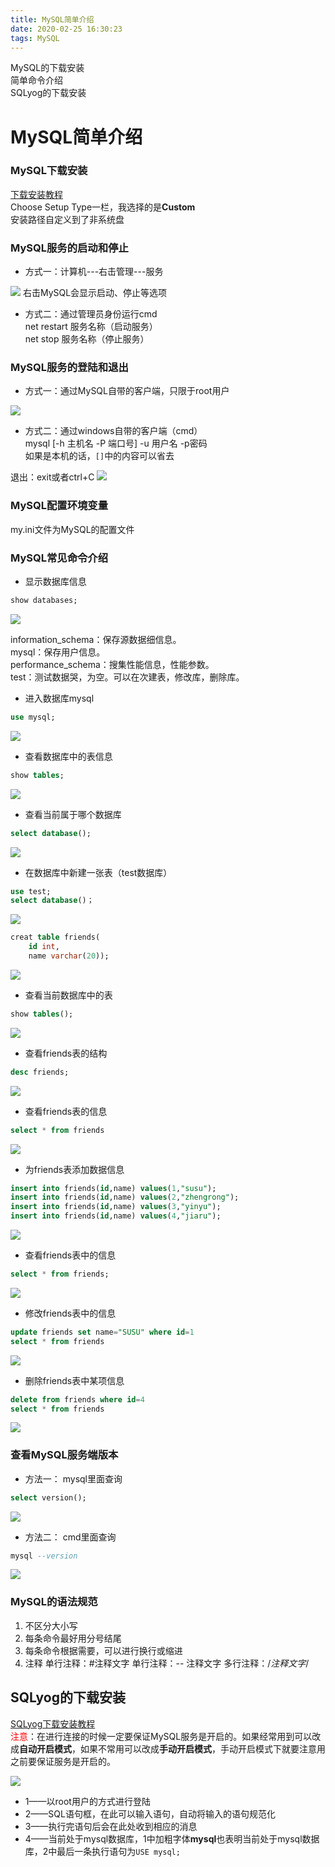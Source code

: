 ```yaml
---
title: MySQL简单介绍
date: 2020-02-25 16:30:23
tags: MySQL
---
```


MySQL的下载安装  
简单命令介绍  
SQLyog的下载安装

<!--more-->

# MySQL简单介绍

### MySQL下载安装

[下载安装教程](https://baijiahao.baidu.com/s?id=1629661608981614271&wfr=spider&for=pc)  
Choose Setup Type一栏，我选择的是**Custom**  
安装路径自定义到了非系统盘
### MySQL服务的启动和停止

- 方式一：计算机---右击管理---服务  
<img src="https://blog-image-host.oss-cn-shanghai.aliyuncs.com/gyqblog/MySQL服务.png"/>
右击MySQL会显示启动、停止等选项

        

- 方式二：通过管理员身份运行cmd  
        net restart 服务名称（启动服务）  
        net stop 服务名称（停止服务）

### MySQL服务的登陆和退出  

- 方式一：通过MySQL自带的客户端，只限于root用户
<img src="https://blog-image-host.oss-cn-shanghai.aliyuncs.com/gyqblog/MySQL_Command_Line.png"/>

- 方式二：通过windows自带的客户端（cmd）  
mysql [-h 主机名 -P 端口号] -u 用户名 -p密码  
如果是本机的话，`[]`中的内容可以省去  

退出：exit或者ctrl+C
<img src="https://blog-image-host.oss-cn-shanghai.aliyuncs.com/gyqblog/MySQL_cmd_login.png"/>

### MySQL配置环境变量  

my.ini文件为MySQL的配置文件

### MySQL常见命令介绍

- 显示数据库信息

```sql
show databases;
```

<img src="https://blog-image-host.oss-cn-shanghai.aliyuncs.com/gyqblog/show_databases.JPG"/>


information_schema：保存源数据细信息。  
mysql：保存用户信息。  
performance_schema：搜集性能信息，性能参数。  
test：测试数据哭，为空。可以在次建表，修改库，删除库。  

- 进入数据库mysql

```sql
use mysql;
```

<img src="https://blog-image-host.oss-cn-shanghai.aliyuncs.com/gyqblog/use_mysql.JPG"/>


- 查看数据库中的表信息

```sql
show tables;
```

<img src="https://blog-image-host.oss-cn-shanghai.aliyuncs.com/gyqblog/show_tables.JPG"/>


- 查看当前属于哪个数据库

```sql
select database();
```

<img src="https://blog-image-host.oss-cn-shanghai.aliyuncs.com/gyqblog/select_database().JPG"/>


- 在数据库中新建一张表（test数据库）

```sql
use test;
select database()；
```

<img src="https://blog-image-host.oss-cn-shanghai.aliyuncs.com/gyqblog/use_test.JPG"/>


```sql
creat table friends(
    id int,
    name varchar(20));
```

<img src="https://blog-image-host.oss-cn-shanghai.aliyuncs.com/gyqblog/creat_friends.JPG"/>


- 查看当前数据库中的表

```sql
show tables();
```

<img src="https://blog-image-host.oss-cn-shanghai.aliyuncs.com/gyqblog/show_table_friends1.JPG"/>


- 查看friends表的结构

```sql
desc friends;
```

<img src="https://blog-image-host.oss-cn-shanghai.aliyuncs.com/gyqblog/desc_friends.JPG"/>


- 查看friends表的信息

```sql
select * from friends
```

<img src="https://blog-image-host.oss-cn-shanghai.aliyuncs.com/gyqblog/select_friends1.JPG"/>


- 为friends表添加数据信息


```sql
insert into friends(id,name) values(1,"susu");
insert into friends(id,name) values(2,"zhengrong");
insert into friends(id,name) values(3,"yinyu");
insert into friends(id,name) values(4,"jiaru");
```

<img src="https://blog-image-host.oss-cn-shanghai.aliyuncs.com/gyqblog/insert_friends.JPG"/>


- 查看friends表中的信息

```sql
select * from friends;
```

<img src="https://blog-image-host.oss-cn-shanghai.aliyuncs.com/gyqblog/select-friends2.JPG"/>


- 修改friends表中的信息

```sql
update friends set name="SUSU" where id=1
select * from friends
```

<img src="https://blog-image-host.oss-cn-shanghai.aliyuncs.com/gyqblog/updatesusu.JPG"/>

- 删除friends表中某项信息

```sql
delete from friends where id=4
select * from friends
```

<img src="https://blog-image-host.oss-cn-shanghai.aliyuncs.com/gyqblog/deletejiaru.JPG"/>


### 查看MySQL服务端版本

- 方法一： mysql里面查询

```sql
select version();
```

<img src="https://blog-image-host.oss-cn-shanghai.aliyuncs.com/gyqblog/select_version().JPG"/>


- 方法二： cmd里面查询

```sql
mysql --version
```

<img src="https://blog-image-host.oss-cn-shanghai.aliyuncs.com/gyqblog/mysql__version.JPG"/>


### MySQL的语法规范

1. 不区分大小写
2. 每条命令最好用分号结尾
3. 每条命令根据需要，可以进行换行或缩进
4. 注释
        单行注释：#注释文字
        单行注释：-- 注释文字
        多行注释：/*注释文字*/

## SQLyog的下载安装

[SQLyog下载安装教程](https://www.cnblogs.com/chunguang-yao/p/10666429.html)  
<font color=red>注意</font>：在进行连接的时候一定要保证MySQL服务是开启的。如果经常用到可以改成**自动开启模式**，如果不常用可以改成**手动开启模式**，手动开启模式下就要注意用之前要保证服务是开启的。

<img src="https://blog-image-host.oss-cn-shanghai.aliyuncs.com/gyqblog/SQLyogintroduction.png"/>

- 1——以root用户的方式进行登陆
- 2——SQL语句框，在此可以输入语句，自动将输入的语句规范化
- 3——执行完语句后会在此处收到相应的消息
- 4——当前处于mysql数据库，1中加粗字体**mysql**也表明当前处于mysql数据库，2中最后一条执行语句为`USE mysql;`